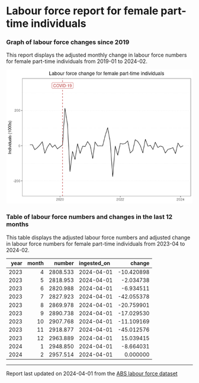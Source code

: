 Labour force report for female part-time individuals
================

### Graph of labour force changes since 2019

This report displays the adjusted monthly change in labour force numbers
for female part-time individuals from 2019-01 to 2024-02.

![](female_part-time_report_files/figure-gfm/unnamed-chunk-2-1.png)<!-- -->

### Table of labour force numbers and changes in the last 12 months

This table displays the adjusted labour force numbers and adjusted
change in labour force numbers for female part-time individuals from
2023-04 to 2024-02.

| year | month |   number | ingested_on |     change |
|-----:|------:|---------:|:------------|-----------:|
| 2023 |     4 | 2808.533 | 2024-04-01  | -10.420898 |
| 2023 |     5 | 2818.953 | 2024-04-01  |  -2.034738 |
| 2023 |     6 | 2820.988 | 2024-04-01  |  -6.934511 |
| 2023 |     7 | 2827.923 | 2024-04-01  | -42.055378 |
| 2023 |     8 | 2869.978 | 2024-04-01  | -20.759901 |
| 2023 |     9 | 2890.738 | 2024-04-01  | -17.029530 |
| 2023 |    10 | 2907.768 | 2024-04-01  | -11.109169 |
| 2023 |    11 | 2918.877 | 2024-04-01  | -45.012576 |
| 2023 |    12 | 2963.889 | 2024-04-01  |  15.039415 |
| 2024 |     1 | 2948.850 | 2024-04-01  |  -8.664031 |
| 2024 |     2 | 2957.514 | 2024-04-01  |   0.000000 |

------------------------------------------------------------------------

Report last updated on 2024-04-01 from the [ABS labour force
dataset](https://www.abs.gov.au/statistics/labour/employment-and-unemployment/labour-force-australia/latest-release)
